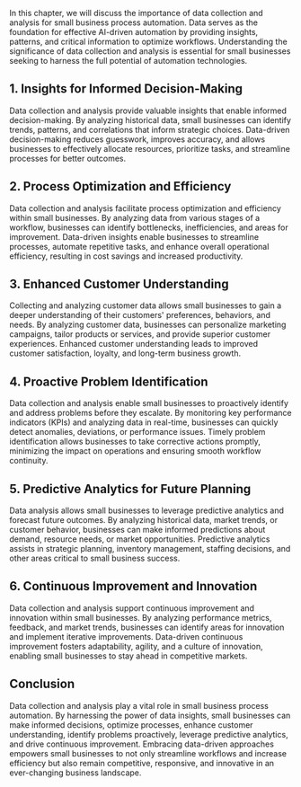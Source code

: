 
In this chapter, we will discuss the importance of data collection and analysis for small business process automation. Data serves as the foundation for effective AI-driven automation by providing insights, patterns, and critical information to optimize workflows. Understanding the significance of data collection and analysis is essential for small businesses seeking to harness the full potential of automation technologies.

**1. Insights for Informed Decision-Making**
--------------------------------------------

Data collection and analysis provide valuable insights that enable informed decision-making. By analyzing historical data, small businesses can identify trends, patterns, and correlations that inform strategic choices. Data-driven decision-making reduces guesswork, improves accuracy, and allows businesses to effectively allocate resources, prioritize tasks, and streamline processes for better outcomes.

**2. Process Optimization and Efficiency**
------------------------------------------

Data collection and analysis facilitate process optimization and efficiency within small businesses. By analyzing data from various stages of a workflow, businesses can identify bottlenecks, inefficiencies, and areas for improvement. Data-driven insights enable businesses to streamline processes, automate repetitive tasks, and enhance overall operational efficiency, resulting in cost savings and increased productivity.

**3. Enhanced Customer Understanding**
--------------------------------------

Collecting and analyzing customer data allows small businesses to gain a deeper understanding of their customers' preferences, behaviors, and needs. By analyzing customer data, businesses can personalize marketing campaigns, tailor products or services, and provide superior customer experiences. Enhanced customer understanding leads to improved customer satisfaction, loyalty, and long-term business growth.

**4. Proactive Problem Identification**
---------------------------------------

Data collection and analysis enable small businesses to proactively identify and address problems before they escalate. By monitoring key performance indicators (KPIs) and analyzing data in real-time, businesses can quickly detect anomalies, deviations, or performance issues. Timely problem identification allows businesses to take corrective actions promptly, minimizing the impact on operations and ensuring smooth workflow continuity.

**5. Predictive Analytics for Future Planning**
-----------------------------------------------

Data analysis allows small businesses to leverage predictive analytics and forecast future outcomes. By analyzing historical data, market trends, or customer behavior, businesses can make informed predictions about demand, resource needs, or market opportunities. Predictive analytics assists in strategic planning, inventory management, staffing decisions, and other areas critical to small business success.

**6. Continuous Improvement and Innovation**
--------------------------------------------

Data collection and analysis support continuous improvement and innovation within small businesses. By analyzing performance metrics, feedback, and market trends, businesses can identify areas for innovation and implement iterative improvements. Data-driven continuous improvement fosters adaptability, agility, and a culture of innovation, enabling small businesses to stay ahead in competitive markets.

**Conclusion**
--------------

Data collection and analysis play a vital role in small business process automation. By harnessing the power of data insights, small businesses can make informed decisions, optimize processes, enhance customer understanding, identify problems proactively, leverage predictive analytics, and drive continuous improvement. Embracing data-driven approaches empowers small businesses to not only streamline workflows and increase efficiency but also remain competitive, responsive, and innovative in an ever-changing business landscape.
